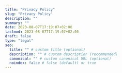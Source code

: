 ```yaml
---
title: "Privacy Policy"
slug: "Privacy Policy"
description: ""
summary: ""
date: 2023-08-07T17:19:07+02:00
lastmod: 2023-08-07T17:19:07+02:00
draft: false
type: "legal"
seo:
  title: "" # custom title (optional)
  description: "" # custom description (recommended)
  canonical: "" # custom canonical URL (optional)
  noindex: false # false (default) or true
---
```

